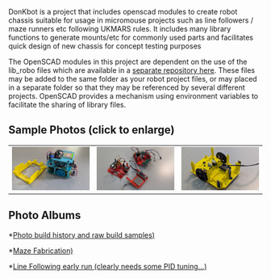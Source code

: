 DonKbot is a project that includes openscad modules to create robot chassis suitable for usage in micromouse projects such as line followers / maze runners etc following UKMARS rules. It includes many library functions to generate mounts/etc for commonly used parts and facilitates quick design of new chassis for concept testing purposes

The OpenSCAD modules in this project are dependent on the use of the lib_robo files which are available in a [separate repository here](https://github.com/dnkorte/lib_robo_core). These files may be added to the same folder as your robot project files, or may placed in a separate folder so that they may be referenced by several different projects.  OpenSCAD provides a mechanism using environment variables to facilitate the sharing of library files.  

## Sample Photos (click to enlarge)
<table><tr>
	<td>
		<img width="280" src="https://github.com/dnkorte/donkbot/blob/main/photos/tt_linefollower_and_test_stand.jpg" alt="TT linefollower and test stand">
	</td>
	<td>
		<img width="280" src="https://github.com/dnkorte/donkbot/blob/main/photos/n20_linefollower.jpg" alt="n20 linefollower motor plate">
	</td>
	<td>
		<img width="280" src="https://github.com/dnkorte/donkbot/blob/main/photos/n20_mazebot_tester_with_pololum_ToF.jpg" alt="motor plate for n20 mazebot with Pololu PWM distance sensors (ToF))">
	</td>
</tr></table>

## Photo Albums 
*[Photo build history and raw build samples)](https://photos.app.goo.gl/n3T1WMVK3Vmwz7cS7)

*[Maze Fabrication)](https://photos.app.goo.gl/D5PgzwZijvFSpFg68)

*[Line Following early run (clearly needs some PID tuning...)](https://photos.app.goo.gl/kagY9Lthc4os7Lgr5)


